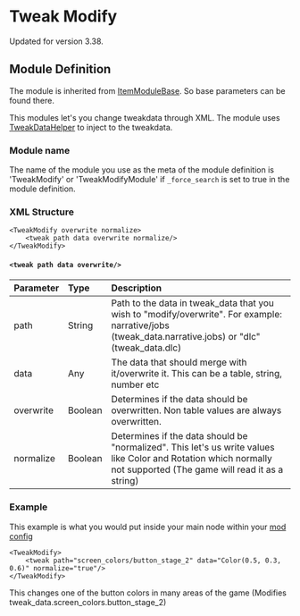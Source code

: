 # Tweak Modify

Updated for version 3.38.

## Module Definition

The module is inherited from [ItemModuleBase](https://github.com/GreatBigBushyBeard/PAYDAY-2-BeardLib/wiki/ModuleBase#ItemModuleBase). So base parameters can be found there.

This modules let's you change tweakdata through XML. The module uses [TweakDataHelper](https://github.com/GreatBigBushyBeard/PAYDAY-2-BeardLib/wiki/TweakDataHelper) to inject to the tweakdata.

### Module name

The name of the module you use as the meta of the module definition is 'TweakModify' or 'TweakModifyModule' if `_force_search` is set to true in the module definition.

### XML Structure

```markup
<TweakModify overwrite normalize>
    <tweak path data overwrite normalize/>
</TweakModify>
```

#### `<tweak path data overwrite/>`

| Parameter | Type | Description |
| :--- | :--- | :--- |
| path | String | Path to the data in tweak\_data that you wish to "modify/overwrite". For example: narrative/jobs \(tweak\_data.narrative.jobs\) or "dlc" \(tweak\_data.dlc\) |
| data | Any | The data that should merge with it/overwrite it. This can be a table, string, number etc |
| overwrite | Boolean | Determines if the data should be overwritten. Non table values are always overwritten. |
| normalize | Boolean | Determines if the data should be "normalized". This let's us write values like Color and Rotation which normally not supported \(The game will read it as a string\) |

### Example

This example is what you would put inside your main node within your [mod config](https://github.com/GreatBigBushyBeard/PAYDAY-2-BeardLib/wiki/Module-Config)

```markup
<TweakModify>
    <tweak path="screen_colors/button_stage_2" data="Color(0.5, 0.3, 0.6)" normalize="true"/>
</TweakModify>
```

This changes one of the button colors in many areas of the game \(Modifies tweak\_data.screen\_colors.button\_stage\_2\)


